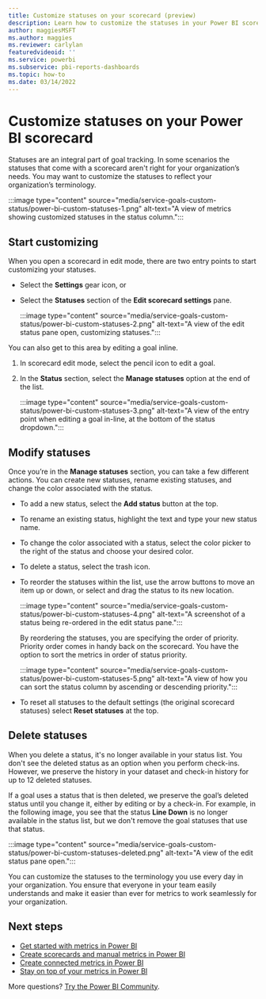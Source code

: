 ```yaml
---
title: Customize statuses on your scorecard (preview)
description: Learn how to customize the statuses in your Power BI scorecards to meet your teams' needs.
author: maggiesMSFT
ms.author: maggies
ms.reviewer: carlylan
featuredvideoid: ''
ms.service: powerbi
ms.subservice: pbi-reports-dashboards
ms.topic: how-to
ms.date: 03/14/2022
---
```

# Customize statuses on your Power BI scorecard

Statuses are an integral part of goal tracking. In some scenarios the statuses that come with a scorecard aren't right for your organization’s needs. You may want to customize the statuses to reflect your organization’s terminology.

:::image type="content" source="media/service-goals-custom-status/power-bi-custom-statuses-1.png" alt-text="A view of metrics showing customized statuses in the status column.":::

## Start customizing

When you open a scorecard in edit mode, there are two entry points to start customizing your statuses.  

* Select the **Settings** gear icon, or
* Select the **Statuses** section of the **Edit scorecard settings** pane.

    :::image type="content" source="media/service-goals-custom-status/power-bi-custom-statuses-2.png" alt-text="A view of the edit status pane open, customizing statuses.":::

You can also get to this area by editing a goal inline.

1. In scorecard edit mode, select the pencil icon to edit a goal.
1. In the **Status** section, select the **Manage statuses** option at the end of the list.

    :::image type="content" source="media/service-goals-custom-status/power-bi-custom-statuses-3.png" alt-text="A view of the entry point when editing a goal in-line, at the bottom of the status dropdown.":::

## Modify statuses

Once you’re in the **Manage statuses** section, you can take a few different actions. You can create new statuses, rename existing statuses, and change the color associated with the status.  

- To add a new status, select the **Add status** button at the top.  
- To rename an existing status, highlight the text and type your new status name.
- To change the color associated with a status, select the color picker to the right of the status and choose your desired color.
- To delete a status, select the trash icon.
- To reorder the statuses within the list, use the arrow buttons to move an item up or down, or select and drag the status to its new location. 

    :::image type="content" source="media/service-goals-custom-status/power-bi-custom-statuses-4.png" alt-text="A screenshot of a status being re-ordered in the edit status pane.":::

    By reordering the statuses, you are specifying the order of priority.  Priority order comes in handy back on the scorecard. You have the option to sort the metrics in order of status priority.

    :::image type="content" source="media/service-goals-custom-status/power-bi-custom-statuses-5.png" alt-text="A view of how you can sort the status column by ascending or descending priority.":::

- To reset all statuses to the default settings (the original scorecard statuses) select **Reset statuses** at the top.

## Delete statuses

When you delete a status, it's no longer available in your status list. You don't see the deleted status as an option when you perform check-ins. However, we preserve the history in your dataset and check-in history for up to 12 deleted statuses.

If a goal uses a status that is then deleted, we preserve the goal’s deleted status until you change it, either by editing or by a check-in. For example, in the following image, you see that the status **Line Down** is no longer available in the status list, but we don't remove the goal statuses that use that status.

:::image type="content" source="media/service-goals-custom-status/power-bi-custom-statuses-deleted.png" alt-text="A view of the edit status pane open.":::

You can customize the statuses to the terminology you use every day in your organization. You ensure that everyone in your team easily understands and make it easier than ever for metrics to work seamlessly for your organization.

## Next steps

- [Get started with metrics in Power BI](service-goals-introduction.md)
- [Create scorecards and manual metrics in Power BI](service-goals-create.md)
- [Create connected metrics in Power BI](service-goals-create-connected.md)
- [Stay on top of your metrics in Power BI](service-goals-check-in.md)

More questions? [Try the Power BI Community](https://community.powerbi.com/).
